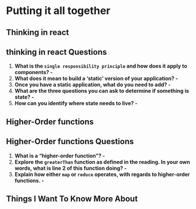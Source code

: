# Putting it all together

## Thinking in react

## thinking in react Questions

1. **What is the `single responsibility principle` and how does it apply to components? -**
2. **What does it mean to build a ‘static’ version of your application? -**
3. **Once you have a static application, what do you need to add? -**
4. **What are the three questions you can ask to determine if something is state? -**
5. **How can you identify where state needs to live? -**

## Higher-Order functions

## Higher-Order functions Questions

1. **What is a “higher-order function”? -**
2. **Explore the `greaterThan` function as defined in the reading. In your own words, what is line 2 of this function doing? -**
3. **Explain how either `map` or `reduce` operates, with regards to higher-order functions. -**

## Things I Want To Know More About